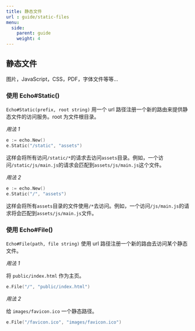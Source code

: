 ```yaml
---
title: 静态文件
url : guide/static-files
menu:
  side:
    parent: guide
    weight: 4
---
```


## 静态文件

图片，JavaScript，CSS，PDF，字体文件等等...

### 使用 Echo#Static()

`Echo#Static(prefix, root string)` 用一个 url 路径注册一个新的路由来提供静态文件的访问服务。root 为文件根目录。

*用法 1*

```go
e := echo.New()
e.Static("/static", "assets")
```

这样会将所有访问`/static/*`的请求去访问`assets`目录。例如，一个访问`/static/js/main.js`的请求会匹配到`assets/js/main.js`这个文件。

*用法 2*

```go
e := echo.New()
e.Static("/", "assets")
```

这样会将所有`assets`目录的文件使用`/*`去访问。例如，一个访问`/js/main.js`的请求将会匹配到`assets/js/main.js`文件。

### 使用 Echo#File()

`Echo#File(path, file string)` 使用 url 路径注册一个新的路由去访问某个静态文件。

*用法 1*

将 `public/index.html` 作为主页。

```go
e.File("/", "public/index.html")
```

*用法 2*

给 `images/favicon.ico` 一个静态路径。

```go
e.File("/favicon.ico", "images/favicon.ico")
```

